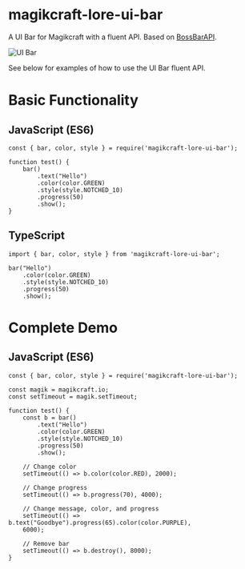 # magikcraft-lore-ui-bar

A UI Bar for Magikcraft with a fluent API. Based on [BossBarAPI](https://www.spigotmc.org/resources/api-bossbarapi-1-7-1-8-1-9-1-10.7504/).


![UI Bar](https://media.giphy.com/media/xTkcEzfUCkrTC1q6li/giphy.gif)


See below for examples of how to use the UI Bar fluent API.
# Basic Functionality

## JavaScript (ES6)
```
const { bar, color, style } = require('magikcraft-lore-ui-bar');

function test() {
    bar()
        .text("Hello")
        .color(color.GREEN)
        .style(style.NOTCHED_10)
        .progress(50)
        .show();
}
```
## TypeScript
```
import { bar, color, style } from 'magikcraft-lore-ui-bar';

bar("Hello")
    .color(color.GREEN)
    .style(style.NOTCHED_10)
    .progress(50)
    .show();

```

# Complete Demo

## JavaScript (ES6)

```
const { bar, color, style } = require('magikcraft-lore-ui-bar');

const magik = magikcraft.io;
const setTimeout = magik.setTimeout;

function test() {
    const b = bar()
        .text("Hello")
        .color(color.GREEN)
        .style(style.NOTCHED_10)
        .progress(50)
        .show();

    // Change color
    setTimeout(() => b.color(color.RED), 2000);

    // Change progress
    setTimeout(() => b.progress(70), 4000);

    // Change message, color, and progress
    setTimeout(() => b.text("Goodbye").progress(65).color(color.PURPLE),
    6000);

    // Remove bar
    setTimeout(() => b.destroy(), 8000);
}
```